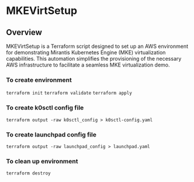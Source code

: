 # MKEVirtSetup
## Overview
MKEVirtSetup is a Terraform script designed to set up an AWS environment for demonstrating Mirantis Kubernetes Engine (MKE) virtualization capabilities. This automation simplifies the provisioning of the necessary AWS infrastructure to facilitate a seamless MKE virtualization demo.

### To create environment
`terraform init`
`terraform validate`
`terraform apply`

### To create k0sctl config file
`terraform output -raw k0sctl_config > k0sctl-config.yaml`

### To create launchpad config file
`terraform output -raw launchpad_config > launchpad.yaml`

### To clean up environment
`terraform destroy`